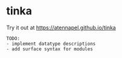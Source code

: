 # tinka

Try it out at https://atennapel.github.io/tinka

```
TODO:
- implement datatype descriptions
- add surface syntax for modules
```
